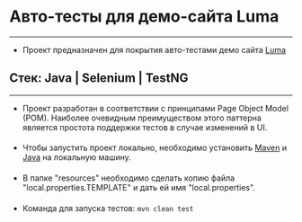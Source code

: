 # Авто-тесты для демо-сайта Luma

---
* Проект предназначен для покрытия авто-тестами демо сайта [Luma](https://demo-magento-2.auroracreation.com/en/)

## Стек: Java | Selenium | TestNG 

---
* Проект разработан в соответствии с принципами Page Object Model (POM).
Наиболее очевидным преимуществом этого паттерна является простота поддержки тестов в случае изменений в UI.
####
* Чтобы запустить проект локально, необходимо установить [Maven](https://maven.apache.org/download.cgi) и [Java](https://www.java.com/download/ie_manual.jsp) на локальную машину. 
####
* В папке "resources" необходимо сделать копию файла "local.properties.TEMPLATE" и дать ей имя "local.properties".
####
* Команда для запуска тестов: `mvn clean test`
